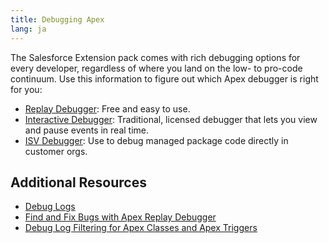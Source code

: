 ```yaml
---
title: Debugging Apex
lang: ja
---
```


The Salesforce Extension pack comes with rich debugging options for every developer, regardless of where you land on the low- to pro-code continuum. Use this information to figure out which Apex debugger is right for you:

- [Replay Debugger](../apex/replay-debugger): Free and easy to use.
- [Interactive Debugger](../apex/interactive-debugger): Traditional, licensed debugger that lets you view and pause events in real time.
- [ISV Debugger](../apex/isv-debugger): Use to debug managed package code directly in customer orgs.

## Additional Resources

- [Debug Logs](https://help.salesforce.com/s/articleView?id=sf.code_debug_log.htm)
- [Find and Fix Bugs with Apex Replay Debugger](https://trailhead.salesforce.com/content/learn/projects/find-and-fix-bugs-with-apex-replay-debugger)
- [Debug Log Filtering for Apex Classes and Apex Triggers](https://help.salesforce.com/s/articleView?id=sf.code_debug_log_classes.htm&type=5)